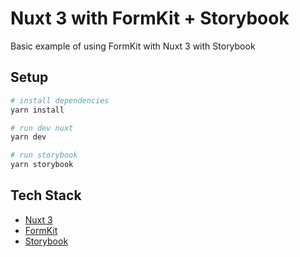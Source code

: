 <!-- # Nuxt 3 Minimal Starter

Look at the [Nuxt 3 documentation](https://nuxt.com/docs/getting-started/introduction) to learn more.

## Setup

Make sure to install the dependencies:

```bash
# npm
npm install

# pnpm
pnpm install

# yarn
yarn install
```

## Development Server

Start the development server on `http://localhost:3000`:

```bash
# npm
npm run dev

# pnpm
pnpm run dev

# yarn
yarn dev
```

## Production

Build the application for production:

```bash
# npm
npm run build

# pnpm
pnpm run build

# yarn
yarn build
```

Locally preview production build:

```bash
# npm
npm run preview

# pnpm
pnpm run preview

# yarn
yarn preview
```

Check out the [deployment documentation](https://nuxt.com/docs/getting-started/deployment) for more information. -->

# Nuxt 3 with FormKit + Storybook

Basic example of using FormKit with Nuxt 3 with Storybook

## Setup

```bash
# install dependencies
yarn install

# run dev nuxt
yarn dev

# run storybook
yarn storybook
```

## Tech Stack

- [Nuxt 3](https://v3.nuxtjs.org/)
- [FormKit](https://formkit.com/)
- [Storybook](https://storybook.js.org/)
